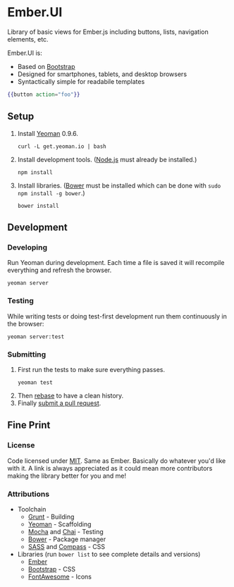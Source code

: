 # Ember.UI

Library of basic views for Ember.js including buttons, lists, navigation elements, etc.

Ember.UI is:
  * Based on [Bootstrap](http://twitter.github.com/bootstrap/)
  * Designed for smartphones, tablets, and desktop browsers
  * Syntactically simple for readabile templates

```handlebars
{{button action="foo"}}
```


## Setup

1. Install [Yeoman](http://yeoman.io/) 0.9.6.

    ```console
    curl -L get.yeoman.io | bash
    ```

2. Install development tools.  ([Node.js](http://nodejs.org/download/) must already be installed.)

    ```console
    npm install
    ```

3. Install libraries. ([Bower](http://twitter.github.com/bower/) must be installed which can be done
with `sudo npm install -g bower`.)

    ```console
    bower install
    ```

## Development

### Developing

Run Yeoman during development.  Each time a file is saved it will recompile everything and refresh
the browser.

```console
yeoman server
```

### Testing

While writing tests or doing test-first development run them continuously in the browser:

```console
yeoman server:test
```

### Submitting

1. First run the tests to make sure everything passes.
    ```console
    yeoman test
    ```
2. Then [rebase](https://help.github.com/articles/interactive-rebase) to have a clean history.
3. Finally [submit a pull request](https://help.github.com/articles/using-pull-requests).


## Fine Print

### License

Code licensed under [MIT](http://opensource.org/licenses/MIT).  Same as Ember.  Basically do
whatever you'd like with it.  A link is always appreciated as it could mean more contributors making
the library better for you and me!

### Attributions

  * Toolchain
    * [Grunt](http://gruntjs.com/) - Building
    * [Yeoman](http://yeoman.io/) - Scaffolding
    * [Mocha](http://visionmedia.github.com/mocha/) and [Chai](http://chaijs.com/) - Testing
    * [Bower](http://twitter.github.com/bower/) - Package manager
    * [SASS](http://sass-lang.com/) and [Compass](http://compass-style.org/reference/compass/) - CSS
  * Libraries (run `bower list` to see complete details and versions)
    * [Ember](http://emberjs.com/)
    * [Bootstrap](http://twitter.github.com/bootstrap/) - CSS
    * [FontAwesome](http://fortawesome.github.com/Font-Awesome/) - Icons
